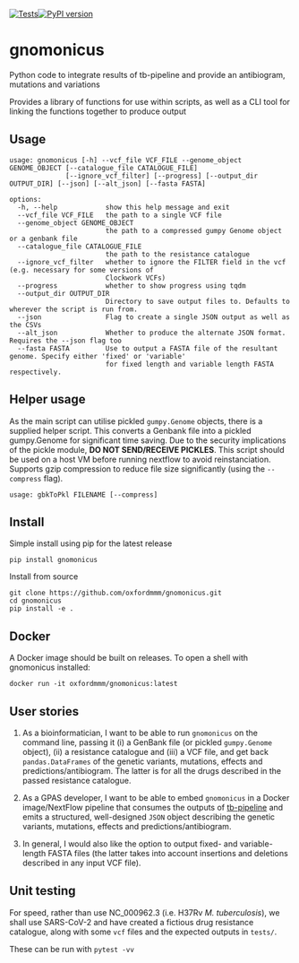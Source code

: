 [![Tests](https://github.com/oxfordmmm/gnomonicus/actions/workflows/tests.yaml/badge.svg)](https://github.com/oxfordmmm/gnomonicus/actions/workflows/tests.yaml)[![PyPI version](https://badge.fury.io/py/gnomonicus.svg)](https://badge.fury.io/py/gnomonicus)

# gnomonicus
Python code to integrate results of tb-pipeline and provide an antibiogram, mutations and variations

Provides a library of functions for use within scripts, as well as a CLI tool for linking the functions together to produce output

## Usage
```
usage: gnomonicus [-h] --vcf_file VCF_FILE --genome_object GENOME_OBJECT [--catalogue_file CATALOGUE_FILE]
              [--ignore_vcf_filter] [--progress] [--output_dir OUTPUT_DIR] [--json] [--alt_json] [--fasta FASTA]

options:
  -h, --help            show this help message and exit
  --vcf_file VCF_FILE   the path to a single VCF file
  --genome_object GENOME_OBJECT
                        the path to a compressed gumpy Genome object or a genbank file
  --catalogue_file CATALOGUE_FILE
                        the path to the resistance catalogue
  --ignore_vcf_filter   whether to ignore the FILTER field in the vcf (e.g. necessary for some versions of
                        Clockwork VCFs)
  --progress            whether to show progress using tqdm
  --output_dir OUTPUT_DIR
                        Directory to save output files to. Defaults to wherever the script is run from.
  --json                Flag to create a single JSON output as well as the CSVs
  --alt_json            Whether to produce the alternate JSON format. Requires the --json flag too
  --fasta FASTA         Use to output a FASTA file of the resultant genome. Specify either 'fixed' or 'variable'
                        for fixed length and variable length FASTA respectively.
```

## Helper usage
As the main script can utilise pickled `gumpy.Genome` objects, there is a supplied helper script. This converts a Genbank file into a pickled gumpy.Genome for significant time saving.
Due to the security implications of the pickle module, **DO NOT SEND/RECEIVE PICKLES**. This script should be used on a host VM before running nextflow to avoid reinstanciation.
Supports gzip compression to reduce file size significantly (using the `--compress` flag).
```
usage: gbkToPkl FILENAME [--compress]
```

## Install
Simple install using pip for the latest release
```
pip install gnomonicus
```

Install from source
```
git clone https://github.com/oxfordmmm/gnomonicus.git
cd gnomonicus
pip install -e .
```

## Docker
A Docker image should be built on releases. To open a shell with gnomonicus installed:
```
docker run -it oxfordmmm/gnomonicus:latest
```
## User stories

1. As a bioinformatician, I want to be able to run `gnomonicus` on the command line, passing it (i) a GenBank file (or pickled `gumpy.Genome` object), (ii) a resistance catalogue and (iii) a VCF file, and get back `pandas.DataFrames` of the genetic variants, mutations, effects and predictions/antibiogram. The latter is for all the drugs described in the passed resistance catalogue.

2. As a GPAS developer, I want to be able to embed `gnomonicus` in a Docker image/NextFlow pipeline that consumes the outputs of [tb-pipeline](https://github.com/Pathogen-Genomics-Cymru/tb-pipeline) and emits a structured, well-designed `JSON` object describing the genetic variants, mutations, effects and predictions/antibiogram.

3. In general, I would also like the option to output fixed- and variable-length FASTA files (the latter takes into account insertions and deletions described in any input VCF file).

## Unit testing

For speed, rather than use NC_000962.3 (i.e. H37Rv *M. tuberculosis*), we shall use SARS-CoV-2 and have created a fictious drug resistance catalogue, along with some `vcf` files and the expected outputs in `tests/`.

These can be run with `pytest -vv`